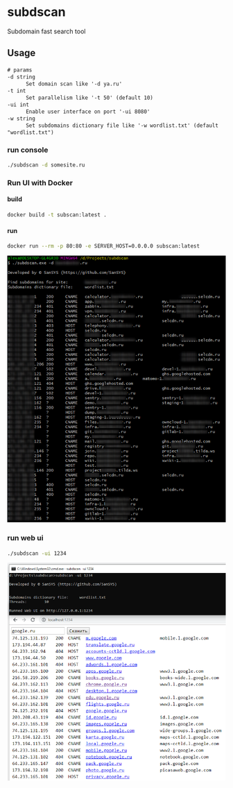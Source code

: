 # subdscan
Subdomain fast search tool

## Usage
```
# params
-d string
      Set domain scan like '-d ya.ru'
-t int
      Set parallelism like '-t 50' (default 10)
-ui int
      Enable user interface on port '-ui 8080'
-w string
      Set subdomains dictionary file like '-w wordlist.txt' (default "wordlist.txt")
```

### run console
```bash
./subdscan -d somesite.ru
```

### Run UI with Docker
#### build
```bash
docker build -t subscan:latest .
```

#### run
```bash
docker run --rm -p 80:80 -e SERVER_HOST=0.0.0.0 subscan:latest
```

![](example.png)

### run web ui
```bash
./subdscan -ui 1234
```

![](example-webui.png)


